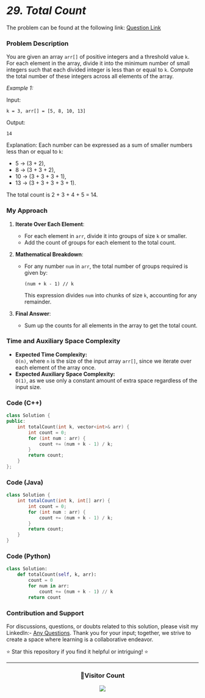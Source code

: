 # _29. Total Count_

The problem can be found at the following link: [Question Link](https://www.geeksforgeeks.org/problems/total-count2415/1)

### Problem Description

You are given an array `arr[]` of positive integers and a threshold value `k`. For each element in the array, divide it into the minimum number of small integers such that each divided integer is less than or equal to `k`. Compute the total number of these integers across all elements of the array.

_Example 1:_

Input:

```
k = 3, arr[] = [5, 8, 10, 13]
```

Output:

```
14
```

Explanation: Each number can be expressed as a sum of smaller numbers less than or equal to `k`:

- 5 → (3 + 2),
- 8 → (3 + 3 + 2),
- 10 → (3 + 3 + 3 + 1),
- 13 → (3 + 3 + 3 + 3 + 1).

The total count is 2 + 3 + 4 + 5 = 14.

### My Approach

1. **Iterate Over Each Element**:
   - For each element in `arr`, divide it into groups of size `k` or smaller.
   - Add the count of groups for each element to the total count.
2. **Mathematical Breakdown**:

   - For any number `num` in `arr`, the total number of groups required is given by:
     ```
     (num + k - 1) // k
     ```
     This expression divides `num` into chunks of size `k`, accounting for any remainder.

3. **Final Answer**:
   - Sum up the counts for all elements in the array to get the total count.

### Time and Auxiliary Space Complexity

- **Expected Time Complexity:**  
  `O(n)`, where `n` is the size of the input array `arr[]`, since we iterate over each element of the array once.
- **Expected Auxiliary Space Complexity:**  
  `O(1)`, as we use only a constant amount of extra space regardless of the input size.

### Code (C++)

```cpp
class Solution {
public:
    int totalCount(int k, vector<int>& arr) {
        int count = 0;
        for (int num : arr) {
            count += (num + k - 1) / k;
        }
        return count;
    }
};
```

### Code (Java)

```java
class Solution {
    int totalCount(int k, int[] arr) {
        int count = 0;
        for (int num : arr) {
            count += (num + k - 1) / k;
        }
        return count;
    }
}
```

### Code (Python)

```python
class Solution:
    def totalCount(self, k, arr):
        count = 0
        for num in arr:
            count += (num + k - 1) // k
        return count
```

### Contribution and Support

For discussions, questions, or doubts related to this solution, please visit my LinkedIn:- [Any Questions](https://www.linkedin.com/in/patel-hetkumar-sandipbhai-8b110525a/). Thank you for your input; together, we strive to create a space where learning is a collaborative endeavor.

⭐ Star this repository if you find it helpful or intriguing! ⭐

---

<div align=center>
  <h3><b>📍Visitor Count</b></h3>
</div>

<p align="center" >   
  <img src="https://visitor-badge.laobi.icu/badge?page_id=Hunterdii.GeeksforGeeks-POTD" />  
</p>
